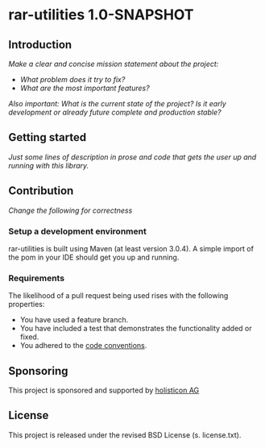 # rar-utilities   1.0-SNAPSHOT

## Introduction

*Make a clear and concise mission statement about the project:*

- *What problem does it try to fix?*
- *What are the most important features?*

*Also important: What is the current state of the project? Is it early development or already future complete and
production stable?*

## Getting started

*Just some lines of description in prose and code that gets the user up and running with this library.*

## Contribution

*Change the following for correctness*

### Setup a development environment

rar-utilities is built using Maven (at least version 3.0.4). A simple import of the pom in your IDE should get you up
and running.

### Requirements

The likelihood of a pull request being used rises with the following properties:

- You have used a feature branch.
- You have included a test that demonstrates the functionality added or fixed.
- You adhered to
  the [code conventions](http://www.oracle.com/technetwork/java/javase/documentation/codeconvtoc-136057.html).

## Sponsoring

This project is sponsored and supported by [holisticon AG](http://holisticon.de/cms/About/Startseite)

## License

This project is released under the revised BSD License (s. license.txt).